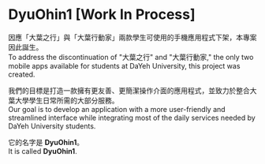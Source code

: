 # DyuOhin1 [Work In Process]

因應「大葉之行」與「大葉行動家」兩款學生可使用的手機應用程式下架，本專案因此誕生。  
To address the discontinuation of "大葉之行" and "大葉行動家," the only two mobile apps available for students at DaYeh University, this project was created.

我們的目標是打造一款擁有更友善、更簡潔操作介面的應用程式，並致力於整合大葉大學學生日常所需的大部分服務。  
Our goal is to develop an application with a more user-friendly and streamlined interface while integrating most of the daily services needed by DaYeh University students.

它的名字是 **DyuOhin1**。  
It is called **DyuOhin1**.

